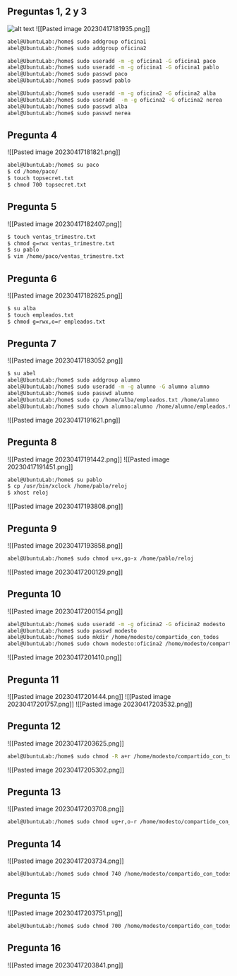 ## Preguntas 1, 2 y 3
![alt text]([http://url/to/img.png](https://github.com/abel-claros-jalasoft/public/blob/main/AbelWorkDiary/Pasted%20image%2020230417181935.png))
![[Pasted image 20230417181935.png]]
```bash
abel@UbuntuLab:/home$ sudo addgroup oficina1
abel@UbuntuLab:/home$ sudo addgroup oficina2
```

```bash
abel@UbuntuLab:/home$ sudo useradd -m -g oficina1 -G oficina1 paco
abel@UbuntuLab:/home$ sudo useradd -m -g oficina1 -G oficina1 pablo
abel@UbuntuLab:/home$ sudo passwd paco
abel@UbuntuLab:/home$ sudo passwd pablo
```


```bash
abel@UbuntuLab:/home$ sudo useradd -m -g oficina2 -G oficina2 alba
abel@UbuntuLab:/home$ sudo useradd  -m -g oficina2 -G oficina2 nerea
abel@UbuntuLab:/home$ sudo passwd alba
abel@UbuntuLab:/home$ sudo passwd nerea
```

## Pregunta 4
![[Pasted image 20230417181821.png]]
```bash
abel@UbuntuLab:/home$ su paco
$ cd /home/paco/
$ touch topsecret.txt
$ chmod 700 topsecret.txt
```
## Pregunta 5
![[Pasted image 20230417182407.png]]
```bash
$ touch ventas_trimestre.txt
$ chmod g=rwx ventas_trimestre.txt
$ su pablo
$ vim /home/paco/ventas_trimestre.txt
```
## Pregunta 6
![[Pasted image 20230417182825.png]]
```bash
$ su alba
$ touch empleados.txt
$ chmod g=rwx,o=r empleados.txt
```

## Pregunta 7
![[Pasted image 20230417183052.png]]
```bash
$ su abel
abel@UbuntuLab:/home$ sudo addgroup alumno
abel@UbuntuLab:/home$ sudo useradd -m -g alumno -G alumno alumno
abel@UbuntuLab:/home$ sudo passwd alumno
abel@UbuntuLab:/home$ sudo cp /home/alba/empleados.txt /home/alumno
abel@UbuntuLab:/home$ sudo chown alumno:alumno /home/alumno/empleados.txt
```
![[Pasted image 20230417191621.png]]
## Pregunta 8
![[Pasted image 20230417191442.png]]
![[Pasted image 20230417191451.png]]
```bash
abel@UbuntuLab:/home$ su pablo
$ cp /usr/bin/xclock /home/pablo/reloj
$ xhost reloj
```
![[Pasted image 20230417193808.png]]
## Pregunta 9
![[Pasted image 20230417193858.png]]
```bash
abel@UbuntuLab:/home$ sudo chmod u+x,go-x /home/pablo/reloj
```
![[Pasted image 20230417200129.png]]
## Pregunta 10
![[Pasted image 20230417200154.png]]
```bash
abel@UbuntuLab:/home$ sudo useradd -m -g oficina2 -G oficina2 modesto
abel@UbuntuLab:/home$ sudo passwd modesto
abel@UbuntuLab:/home$ sudo mkdir /home/modesto/compartido_con_todos
abel@UbuntuLab:/home$ sudo chown modesto:oficina2 /home/modesto/compartido_con_todos
```
![[Pasted image 20230417201410.png]]
## Pregunta 11
![[Pasted image 20230417201444.png]]
![[Pasted image 20230417201757.png]]
![[Pasted image 20230417203532.png]]
## Pregunta 12
![[Pasted image 20230417203625.png]]
```bash
abel@UbuntuLab:/home$ sudo chmod -R a+r /home/modesto/compartido_con_todos
```
![[Pasted image 20230417205302.png]]
## Pregunta 13
![[Pasted image 20230417203708.png]]
```bash
abel@UbuntuLab:/home$ sudo chmod ug+r,o-r /home/modesto/compartido_con_todos/telefono_contactos.ods
```
## Pregunta 14
![[Pasted image 20230417203734.png]]
```bash
abel@UbuntuLab:/home$ sudo chmod 740 /home/modesto/compartido_con_todos/gastos_marzo.ods
```
## Pregunta 15
![[Pasted image 20230417203751.png]]
```bash
abel@UbuntuLab:/home$ sudo chmod 700 /home/modesto/compartido_con_todos/sueldos.ods
```
## Pregunta 16
![[Pasted image 20230417203841.png]]
